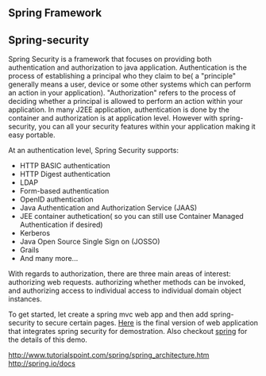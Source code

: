 Spring Framework
---




Spring-security
----
Spring Security is a framework that focuses on providing both authentication and authorization to java application. Authentication is the process of establishing a principal who they claim to be( a "principle" generally means a user, device or some other systems which can perform an action in your application). "Authorization" refers to the process of deciding whether a principal is allowed to perform an action within your application. In many J2EE application, authentication is done by the container and authorization is at application level. However with spring-security, you can all your security features within your application making it easy portable.

At an authentication level, Spring Security supports:
* HTTP BASIC authentication
* HTTP Digest authentication
* LDAP
* Form-based authentication
* OpenID authentication 
* Java Authentication and Authorization Service (JAAS)
* JEE container authetication( so you can still use Container Managed Authentication if desired)
* Kerberos
* Java Open Source Single Sign on (JOSSO)
* Grails
* And many more...

With regards to authorization, there are three main areas of interest: authorizing web requests. authorizing whether methods can be invoked, and authorizing access to individual access to individual domain object instances. 

To get started, let create a spring mvc web app and then add spring-security to secure certain pages. [Here](https://github.com/bhochhi/spring-guide/tree/master/examples/spring-security) is the final version of web application that integrates spring security for demostration. Also checkout [spring](http://spring.io/guides/gs/securing-web/) for the details of this demo. 






http://www.tutorialspoint.com/spring/spring_architecture.htm
http://spring.io/docs
